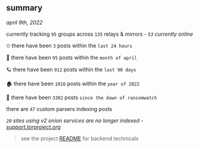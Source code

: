 
## summary
_april 9th, 2022_

currently tracking `95` groups across `135` relays & mirrors - _`53` currently online_

⏲ there have been `3` posts within the `last 24 hours`

🦈 there have been `95` posts within the `month of april`

🪐 there have been `912` posts within the `last 90 days`

🏚 there have been `1016` posts within the `year of 2022`

🦕 there have been `3302` posts `since the dawn of ransomwatch`

there are `47` custom parsers indexing posts

_`20` sites using v2 onion services are no longer indexed - [support.torproject.org](https://support.torproject.org/onionservices/v2-deprecation/)_

> see the project [README](https://github.com/thetanz/ransomwatch#ransomwatch--) for backend technicals
